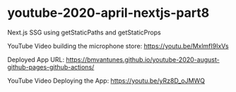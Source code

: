 # youtube-2020-april-nextjs-part8
Next.js SSG using getStaticPaths and getStaticProps

YouTube Video building the microphone store: https://youtu.be/MxlmfI9IxVs


Deployed App URL: https://bmvantunes.github.io/youtube-2020-august-github-pages-github-actions/


YouTube Video Deploying the App: https://youtu.be/yRz8D_oJMWQ 
